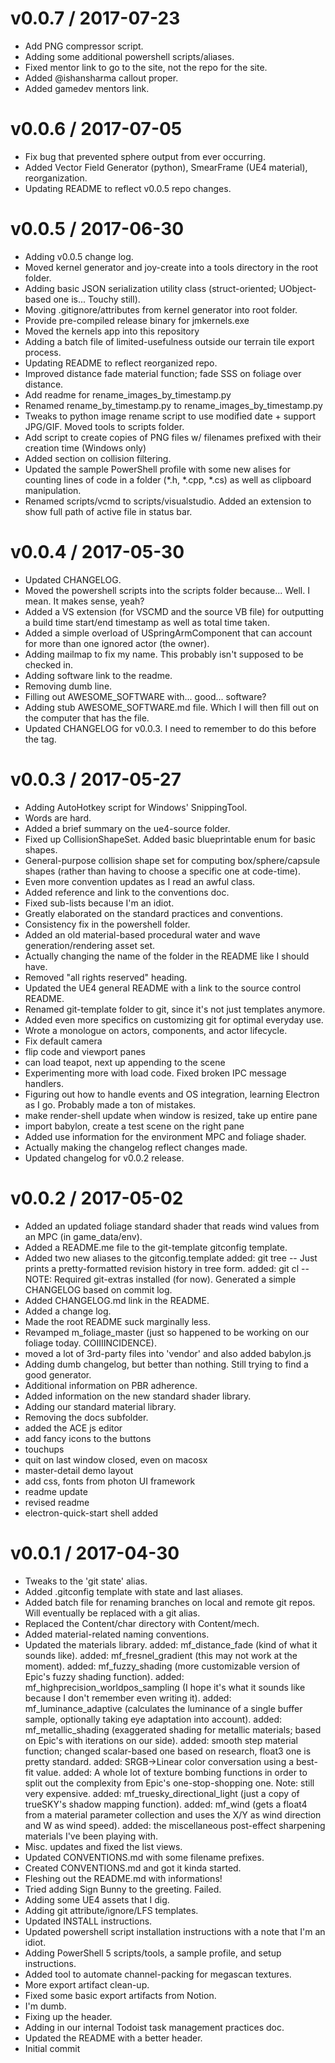 v0.0.7 / 2017-07-23
=============

  * Add PNG compressor script.
  * Adding some additional powershell scripts/aliases.
  * Fixed mentor link to go to the site, not the repo for the site.
  * Added @ishansharma callout proper.
  * Added gamedev mentors link.

v0.0.6 / 2017-07-05
===================

  * Fix bug that prevented sphere output from ever occurring.
  * Added Vector Field Generator (python), SmearFrame (UE4 material), reorganization.
  * Updating README to reflect v0.0.5 repo changes.

v0.0.5 / 2017-06-30
===================

  * Adding v0.0.5 change log.
  * Moved kernel generator and joy-create into a tools directory in the root folder.
  * Adding basic JSON serialization utility class (struct-oriented; UObject-based one is... Touchy still).
  * Moving .gitignore/attributes from kernel generator into root folder.
  * Provide pre-compiled release binary for jmkernels.exe
  * Moved the kernels app into this repository
  * Adding a batch file of limited-usefulness outside our terrain tile export process.
  * Updating README to reflect reorganized repo.
  * Improved distance fade material function; fade SSS on foliage over distance.
  * Add readme for rename_images_by_timestamp.py
  * Renamed rename_by_timestamp.py to rename_images_by_timestamp.py
  * Tweaks to python image rename script to use modified date + support JPG/GIF. Moved tools to scripts folder.
  * Add script to create copies of PNG files w/ filenames prefixed with their creation time (Windows only)
  * Added section on collision filtering.
  * Updated the sample PowerShell profile with some new alises for counting lines of code in a folder (*.h, *.cpp, *.cs) as well as clipboard manipulation.
  * Renamed scripts/vcmd to scripts/visualstudio. Added an extension to show full path of active file in status bar.

v0.0.4 / 2017-05-30
===================

  * Updated CHANGELOG.
  * Moved the powershell scripts into the scripts folder because... Well. I mean. It makes sense, yeah?
  * Added a VS extension (for VSCMD and the source VB file) for outputting a build time start/end timestamp as well as total time taken.
  * Added a simple overload of USpringArmComponent that can account for more than one ignored actor (the owner).
  * Adding mailmap to fix my name. This probably isn't supposed to be checked in.
  * Adding software link to the readme.
  * Removing dumb line.
  * Filling out AWESOME_SOFTWARE with... good... software?
  * Adding stub AWESOME_SOFTWARE.md file. Which I will then fill out on the computer that has the file.
  * Updated CHANGELOG for v0.0.3. I need to remember to do this before the tag.

v0.0.3 / 2017-05-27
===================

  * Adding AutoHotkey script for Windows' SnippingTool.
  * Words are hard.
  * Added a brief summary on the ue4-source folder.
  * Fixed up CollisionShapeSet. Added basic blueprintable enum for basic shapes.
  * General-purpose collision shape set for computing box/sphere/capsule shapes (rather than having to choose a specific one at code-time).
  * Even more convention updates as I read an awful class.
  * Added reference and link to the conventions doc.
  * Fixed sub-lists because I'm an idiot.
  * Greatly elaborated on the standard practices and conventions.
  * Consistency fix in the powershell folder.
  * Added an old material-based procedural water and wave generation/rendering asset set.
  * Actually changing the name of the folder in the README like I should have.
  * Removed "all rights reserved" heading.
  * Updated the UE4 general README with a link to the source control README.
  * Renamed git-template folder to git, since it's not just templates anymore.
  * Added even more specifics on customizing git for optimal everyday use.
  * Wrote a monologue on actors, components, and actor lifecycle.
  * Fix default camera
  * flip code and viewport panes
  * can load teapot, next up appending to the scene
  * Experimenting more with load code. Fixed broken IPC message handlers.
  * Figuring out how to handle events and OS integration, learning Electron as I go. Probably made a ton of mistakes.
  * make render-shell update when window is resized, take up entire pane
  * import babylon, create a test scene on the right pane
  * Added use information for the environment MPC and foliage shader.
  * Actually making the changelog reflect changes made.
  * Updated changelog for v0.0.2 release.

v0.0.2 / 2017-05-02
===================

  * Added an updated foliage standard shader that reads wind values from an MPC (in game_data/env).
  * Added a README.me file to the git-template gitconfig template.
  * Added two new aliases to the gitconfig.template added: git tree -- Just prints a pretty-formatted revision history in tree form. added: git cl -- NOTE: Required git-extras installed (for now). Generated a simple CHANGELOG based on commit log.
  * Added CHANGELOG.md link in the README.
  * Added a change log.
  * Made the root README suck marginally less.
  * Revamped m_foliage_master (just so happened to be working on our foliage today. COIIIINCIDENCE).
  * moved a lot of 3rd-party files into 'vendor' and also added babylon.js
  * Adding dumb changelog, but better than nothing. Still trying to find a good generator.
  * Additional information on PBR adherence.
  * Added information on the new standard shader library.
  * Adding our standard material library.
  * Removing the docs subfolder.
  * added the ACE js editor
  * add fancy icons to the buttons
  * touchups
  * quit on last window closed, even on macosx
  * master-detail demo layout
  * add css, fonts from photon UI framework
  * readme update
  * revised readme
  * electron-quick-start shell added

v0.0.1 / 2017-04-30
===================

  * Tweaks to the 'git state' alias.
  * Added .gitconfig template with state and last aliases.
  * Added batch file for renaming branches on local and remote git repos. Will eventually be replaced with a git alias.
  * Replaced the Content/char directory with Content/mech.
  * Added material-related naming conventions.
  * Updated the materials library. added: mf_distance_fade (kind of what it sounds like). added: mf_fresnel_gradient (this may not work at the moment). added: mf_fuzzy_shading (more customizable version of Epic's fuzzy shading function). added: mf_highprecision_worldpos_sampling (I hope it's what it sounds like because I don't remember even writing it). added: mf_luminance_adaptive (calculates the luminance of a single buffer sample, optionally taking eye adaptation into account). added: mf_metallic_shading (exaggerated shading for metallic materials; based on Epic's with iterations on our side). added: smooth step material function; changed scalar-based one based on research, float3 one is pretty standard. added: SRGB->Linear color conversation using a best-fit value. added: A whole lot of texture bombing functions in order to split out the complexity from Epic's one-stop-shopping one. Note: still very expensive. added: mf_truesky_directional_light (just a copy of trueSKY's shadow mapping function). added: mf_wind (gets a float4 from a material parameter collection and uses the X/Y as wind direction and W as wind speed). added: the miscellaneous post-effect sharpening materials I've been playing with.
  * Misc. updates and fixed the list views.
  * Updated CONVENTIONS.md with some filename prefixes.
  * Created CONVENTIONS.md and got it kinda started.
  * Fleshing out the README.md with informations!
  * Tried adding Sign Bunny to the greeting. Failed.
  * Adding some UE4 assets that I dig.
  * Adding git attribute/ignore/LFS templates.
  * Updated INSTALL instructions.
  * Updated powershell script installation instructions with a note that I'm an idiot.
  * Adding PowerShell 5 scripts/tools, a sample profile, and setup instructions.
  * Added tool to automate channel-packing for megascan textures.
  * More export artifact clean-up.
  * Fixed some basic export artifacts from Notion.
  * I'm dumb.
  * Fixing up the header.
  * Adding in our internal Todoist task management practices doc.
  * Updated the README with a better header.
  * Initial commit

